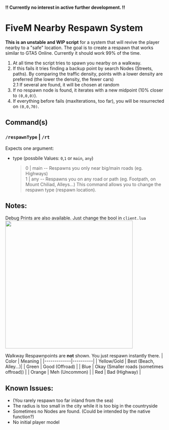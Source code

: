 **!! Currently no interest in active further development. !!**

# FiveM Nearby Respawn System

**This is an unstable and WIP script** for a system that will revive the player nearby to a "safe" location.
The goal is to create a respawn that works similar to GTA5 Online. Currently it should work 99% of the time.
1. At all time the script tries to spawn you nearby on a walkway.
2. If this fails it tries finding a backup point by search Nodes (Streets, paths). By comparing the traffic density, points with a lower density are preferred (the lower the density, the fewer cars)  
  2.1 If several are found, it will be chosen at random
3. If no respawn node is found, it iterates with a new midpoint (10% closer to `(0,0,0)`).
4. If everything before fails (maxIterations, too far), you will be resurrected on `(0,0,70)`.

## Command(s)

### `/respawnType` | `/rt`
Expects one argument:
- type (possbile Values: `0`,`1` or `main`, `any`)
    > 0 | main -- Respawns you only near big/main roads (eg. Highways)  
    > 1 | any -- Respawns you on any road or path (eg. Footpath, on Mount Chiliad, Alleys...)
This command allows you to change the respawn type (respawn location).

## Notes:
Debug Prints are also available. Just change the bool in `client.lua`  
<img src="https://user-images.githubusercontent.com/68606032/195240510-bf30db37-d923-417c-b348-58c2435bd3d1.png" data-canonical-src="https://user-images.githubusercontent.com/68606032/195240510-bf30db37-d923-417c-b348-58c2435bd3d1.png" width="400" />  

Walkway Respawnpoints are **not** shown. You just respawn instantly there.
| Color       |  Meaning |
|-------------|----------|
| Yellow/Gold | Best (Beach, Alley...)|
| Green       | Good (Offroad) |
| Blue        | Okay (Smaller roads (sometimes offroad)) |
| Orange      | Meh (Uncommon) |
| Red         | Bad (Highway) |

## Known Issues:
* (You rarely respawn too far inland from the sea)
* The radius is too small in the city while it is too big in the countryside
* Sometimes no Nodes are found. (Could be intended by the native function?)
* No initial player model
